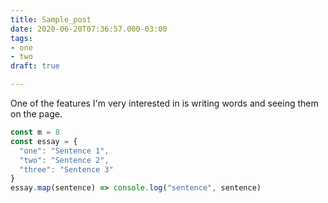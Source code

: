 ```yaml
---
title: Sample_post
date: 2020-06-20T07:36:57.000-03:00
tags:
- one
- two
draft: true

---
```

One of the features I'm very interested in is writing words and seeing them on the page.

```javascript
const m = 8
const essay = { 
  "one": "Sentence 1",
  "two": "Sentence 2",
  "three": "Sentence 3"
}
essay.map(sentence) => console.log("sentence", sentence)
```